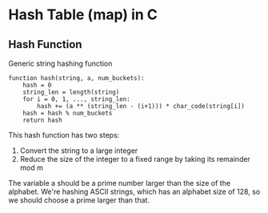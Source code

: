 # Hash Table (map) in C

## Hash Function
Generic string hashing function
```
function hash(string, a, num_buckets):
    hash = 0
    string_len = length(string)
    for i = 0, 1, ..., string_len:
        hash += (a ** (string_len - (i+1))) * char_code(string[i])
    hash = hash % num_buckets
    return hash
```
This hash function has two steps:

1. Convert the string to a large integer
2. Reduce the size of the integer to a fixed range by taking its remainder mod m

The variable a should be a prime number larger than the size of the alphabet. We're hashing ASCII strings, which has an alphabet size of 128, so we should choose a prime larger than that.

